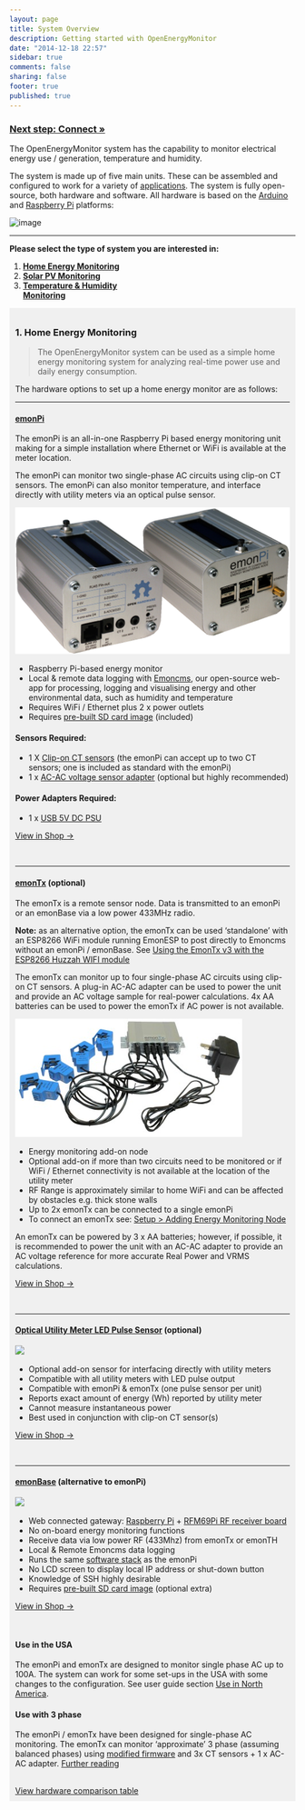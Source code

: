 ```yaml
---
layout: page
title: System Overview
description: Getting started with OpenEnergyMonitor
date: "2014-12-18 22:57"
sidebar: true
comments: false
sharing: false
footer: true
published: true
---
```


### [Next step: Connect &raquo;](/setup/connect/)

The OpenEnergyMonitor system  has the capability to monitor electrical energy use / generation, temperature and humidity.

The system is made up of five main units. These can be assembled and configured to work for a variety of [applications](/applications). The system is fully open-source, both hardware and software. All hardware is based on the [Arduino](http://www.arduino.cc/) and [Raspberry Pi](http://raspberrypi.org) platforms:

![image](/images/setup/oemfpsystemdiagram.png)

***

**Please select the type of system you are interested in:**

<ol>
	<li>
		<a href="#home-energy-hardware"><b>Home Energy Monitoring</b></a>
	</li>
	<li>
		<a href="#solar-pv-hardware"><b>Solar PV Monitoring</b></a>
	</li>
	<li>
		<a href="#temperature--humidity-sensors"><b>Temperature & Humidity<br>
		Monitoring</b></a>
	</li>
</ol>
<div style="background-color:#F0F0F0;padding:10px;">
	<div class="install-instructions energy">
		<h3 id="a-classtitle-link-namehome-energy-hardware-hrefhome-energy-hardwarea-home-energy-hardware"><a class="title-link" href="#home-energy-hardware" id="home-energy-hardware" name="home-energy-hardware"></a>1. Home Energy Monitoring</h3>
		<blockquote>
			<p>The OpenEnergyMonitor system can be used as a simple home energy monitoring system for analyzing real-time power use and daily energy consumption.</p>
		</blockquote>
		<p>The hardware options to set up a home energy monitor are as follows:</p>
		<hr>
		<h4 id="emonpihttpsshopopenenergymonitorcomemonpi-3"><strong><a href="https://shop.openenergymonitor.com/emonpi-3/">emonPi</a></strong></h4>
		<p>The emonPi is an all-in-one Raspberry Pi based energy monitoring unit making for a simple installation where Ethernet or WiFi is available at the meter location.</p>
		<p>The emonPi can monitor two single-phase AC circuits using clip-on CT sensors. The emonPi can also monitor temperature, and interface directly with utility meters via an optical pulse sensor.</p>
		<p><img alt="emonPi" src="/images/hardwareimages/emonPi_shop_photo.png"></p>
		<ul>
			<li>Raspberry Pi-based energy monitor</li>
			<li>Local &amp; remote data logging with <a href="https://emoncms.org/">Emoncms</a>, our open-source web-app for processing, logging and visualising energy and other environmental data, such as humidity and temperature
			</li>
			<li>Requires WiFi / Ethernet plus 2 x power outlets</li>
			<li>Requires <a href="https://github.com/openenergymonitor/emonpi/wiki/emonSD-pre-built-SD-card-Download-&amp;-Change-Log">pre-built SD card image</a> (included)
			</li>
		</ul>
		<h4 id="sensors-required">Sensors Required:</h4>
		<ul>
			<li>1 X <a href="https://shop.openenergymonitor.com/100a-max-clip-on-current-sensor-ct/">Clip-on CT sensors</a> (the emonPi can accept up to two CT sensors; one is included as standard with the emonPi)
			</li>
			<li>1 x <a href="https://shop.openenergymonitor.com/components/">AC-AC voltage sensor adapter</a> (optional but highly recommended)
			</li>
		</ul>
		<h4 id="power-adapters-required">Power Adapters Required:</h4>
		<ul>
			<li>1 x <a href="https://shop.openenergymonitor.com/power-supplies/">USB 5V DC PSU</a>
			</li>
		</ul>
		<p><a class="btn pull-right" href="https://shop.openenergymonitor.com/emonPi-3">View in Shop →</a></p>
		<p><br></p>
		<hr>
		<h4 id="emontxhttpsshopopenenergymonitorcomemontx-v3-electricity-monitoring-transmitter-optional"><strong><a href="https://shop.openenergymonitor.com/emontx-v3-electricity-monitoring-transmitter">emonTx</a></strong> (optional)</h4>
		<p>The emonTx is a remote sensor node. Data is transmitted to an emonPi or an emonBase via a low power 433MHz radio.</p>
		<p><strong>Note:</strong> as an alternative option, the emonTx can be used ‘standalone’ with an ESP8266 WiFi module running EmonESP to post directly to Emoncms without an emonPi / emonBase. See <a href="/setup/esp8266-adapter-emontx/">Using the EmonTx v3 with the ESP8266 Huzzah WIFI module</a></p>
		<p>The emonTx can monitor up to four single-phase AC circuits using clip-on CT sensors. A plug-in AC-AC adapter can be used to power the unit and provide an AC voltage sample for real-power calculations. 4x AA batteries can be used to power the emonTx if AC power is not available.</p>
		<p><img alt="emonTxV3" src="/images/hardwareimages/emontxv3photo.png"></p>
		<ul>
			<li>Energy monitoring add-on node</li>
			<li>Optional add-on if more than two circuits need to be monitored or if WiFi / Ethernet connectivity is not available at the location of the utility meter</li>
			<li>RF Range is approximately similar to home WiFi and can be affected by obstacles e.g. thick stone walls</li>
			<li>Up to 2x emonTx can be connected to a single emonPi</li>
			<li>To connect an emonTx see: <a href="/setup/emontx">Setup &gt; Adding Energy Monitoring Node</a>
			</li>
		</ul>
		<p class="note">An emonTx can be powered by 3 x AA batteries; however, if possible, it is recommended to power the unit with an AC-AC adapter to provide an AC voltage reference for more accurate Real Power and VRMS calculations.</p>
		<p><a class="btn pull-right" href="https://shop.openenergymonitor.com/emontx-v3-electricity-monitoring-transmitter-unit-433mhz">View in Shop →</a></p>
		<p><br></p>
		<hr>
		<h4 id="optical-utility-meter-led-pulse-sensorhttpsshopopenenergymonitorcomoptical-utility-meter-led-pulse-sensor-optional"><a href="https://shop.openenergymonitor.com/optical-utility-meter-led-pulse-sensor/">Optical Utility Meter LED Pulse Sensor</a> (optional)</h4>
		<p><img src="/images/setup/ops.png" width="100"></p>
		<ul>
			<li>Optional add-on sensor for interfacing directly with utility meters</li>
			<li>Compatible with all utility meters with LED pulse output</li>
			<li>Compatible with emonPi &amp; emonTx (one pulse sensor per unit)</li>
			<li>Reports exact amount of energy (Wh) reported by utility meter</li>
			<li>Cannot measure instantaneous power</li>
			<li>Best used in conjunction with clip-on CT sensor(s)</li>
		</ul>
		<p><a class="btn pull-right" href="https://shop.openenergymonitor.com/optical-utility-meter-led-pulse-sensor">View in Shop →</a></p>
		<p><br></p>
		<hr>
		<h4 id="emonbasehttpsshopopenenergymonitorcomemonbase-web-connected-base-station-alternative-to-emonpi"><a href="https://shop.openenergymonitor.com/emonbase-web-connected-base-station/">emonBase</a> (alternative to emonPi)</h4>
		<p><img src="/images/setup/emonbase.jpg" width="200"></p>
		<ul>
			<li>Web connected gateway: <a href="https://shop.openenergymonitor.com/raspberry-pi-2-web-connected-base-station/">Raspberry Pi</a> + <a href="https://shop.openenergymonitor.com/rfm69pi-433mhz-raspberry-pi-base-station-receiver-board/">RFM69Pi RF receiver board</a>
			</li>
			<li>No on-board energy monitoring functions</li>
			<li>Receive data via low power RF (433Mhz) from emonTx or emonTH</li>
			<li>Local &amp; Remote Emoncms data logging</li>
			<li>Runs the same <a href="https://github.com/openenergymonitor/emonpi/wiki/emonSD-pre-built-SD-card-Download-&amp;-Change-Log">software stack</a> as the emonPi
			</li>
			<li>No LCD screen to display local IP address or shut-down button</li>
			<li>Knowledge of SSH highly desirable</li>
			<li>Requires <a href="https://github.com/openenergymonitor/emonpi/wiki/emonSD-pre-built-SD-card-Download-&amp;-Change-Log">pre-built SD card image</a> (optional extra)
			</li>
		</ul>
		<p><a class="btn pull-right" href="https://shop.openenergymonitor.com/emonbase-web-connected-base-station">View in Shop →</a></p>
		<p><br></p>
		<h4 id="a-classtitle-link-nameuse-in-the-usa-hrefuse-in-the-usaa-use-in-the-usa"><a class="title-link" href="#use-in-the-usa" id="use-in-the-usa" name="use-in-the-usa"></a> Use in the USA</h4>
		<p>The emonPi and emonTx are designed to monitor single phase AC up to 100A. The system can work for some set-ups in the USA with some changes to the configuration. See user guide section <a href="/setup/north-america/">Use in North America</a>.</p>
		<h4 id="a-classtitle-link-nameuse-with-3-phase-hrefuse-with-3-phasea-use-with-3-phase"><a class="title-link" href="#use-with-3-phase" id="use-with-3-phase" name="use-with-3-phase"></a> Use with 3 phase</h4>
		<p>The emonPi / emonTx have been designed for single-phase AC monitoring. The emonTx can monitor ‘approximate’ 3 phase (assuming balanced phases) using <a href="https://github.com/openenergymonitor/emonTxFirmware/tree/master/emonTxV3/RFM/emonTxV3.4/emonTxV3_4_3Phase_Voltage">modified firmware</a> and 3x CT sensors + 1 x AC-AC adapter. <a href="https://openenergymonitor.org/emon/buildingblocks/3-phase-power">Further reading</a></p><br>
		<a href="#comparison-table">View hardware comparison table <i class="icon-external-link"></i></a>
	</div>
</div><!--

</div>
<div class='install-instructions solarpv' markdown='1'>

-->
<br>
<div style="padding:10px;">
	<div class="install-instructions solarpv">
		<h3 id="a-classtitle-link-namesolar-pv-hardware-hrefsolar-pv-hardwarea-solar-pv-hardware"><a class="title-link" href="#solar-pv-hardware" id="solar-pv-hardware" name="solar-pv-hardware"></a> 2. Solar PV Monitoring</h3>
		<blockquote>
			<p>Providing real-time and historic information on your solar generation and demand matching, it will help you make better use of available solar power.</p>
		</blockquote>
		<p>The hardware options to set up a solar PV monitor are as follows:</p>
		<hr>
		<h4 id="emonpihttpsshopopenenergymonitorcomemonpi-solar-pv"><strong><a href="https://shop.openenergymonitor.com/emonpi-solar-pv/">emonPi</a></strong></h4>
		<p>The emonPi is an all-in-one Raspberry Pi based energy monitoring unit making for a simple installation where Ethernet or WiFi is available at the meter location.</p>
		<p>The emonPi can monitor two single-phase AC circuits using clip-on CT sensors. The emonPi can also monitor temperature, and interface directly with utility meters via an optical pulse sensor.</p>
		<p><img alt="emonPi" src="/images/hardwareimages/emonPi_shop_photo.png"></p>
		<ul>
			<li>Raspberry Pi-based energy monitor</li>
			<li>Local &amp; Remote Emoncms data logging</li>
			<li>Requires WiFi / Ethernet plus 2 x power outlets</li>
			<li>Single unit required to monitor solar PV, provided the generation and site-consumption feeds are in the same physical location and WiFi/Ethernet connectivity is accessible at this location</li>
			<li>Requires <a href="https://github.com/openenergymonitor/emonpi/wiki/emonSD-pre-built-SD-card-Download-&amp;-Change-Log">pre-built SD card image</a> (included)
			</li>
		</ul>
		<p><a class="btn pull-right" href="https://shop.openenergymonitor.com/emonpi-solar-pv-bundle/">View in Shop →</a></p>
		<p><br></p>
		<hr>
		<h4 id="emontxhttpsshopopenenergymonitorcomemontx-v3-electricity-monitoring-transmitter-optional-1"><strong><a href="https://shop.openenergymonitor.com/emontx-v3-electricity-monitoring-transmitter/">emonTx</a></strong> (optional)</h4>
		<p>The emonTx is a remote sensor node. Data is transmitted to an emonPi or an emonBase via a low power 433MHz radio.</p>
		<p><strong>Note:</strong> as an alternative option, the emonTx can be used ‘standalone’ with an ESP8266 WiFi module running EmonESP to post directly to Emoncms without an emonPi / emonBase. See <a href="/setup/esp8266-adapter-emontx/">Using the EmonTx v3 with the ESP8266 Huzzah WIFI module</a></p>
		<p>The emonTx can monitor up to four single-phase AC circuits using clip-on CT sensors. A plug-in AC-AC adapter can be used to power the unit and provide an AC voltage sample for real-power calculations.</p>
		<p><img alt="emonTxV3" src="/images/hardwareimages/emontxv3photo.png"></p>
		<ul>
			<li>Energy monitoring add-on node</li>
			<li>Required if solar PV generation and site-consumption feeds are located in separate locations or if WiFi / Ethernet connectivity is not available at utility meter</li>
			<li>RF range is approximately similar to home WiFi and can be affected by obstacles e.g. thick stone walls</li>
			<li>Up to 2x emonTx can be connected to a single emonPi</li>
			<li>To connect an emonTx see: <a href="/setup/emontx">Setup &gt; Adding Energy Monitoring Node</a>
			</li>
		</ul>
		<p class="note">An emonTx can be powered by 3 x AA batteries, however this is not recommended for solar PV monitoring application since sensor adapter is require to determine direction of current flow and accurate VRMS &amp; Real Power calculations.</p>
		<h4 id="sensors-required-1">Sensors Required:</h4>
		<ul>
			<li>2 X <a href="https://shop.openenergymonitor.com/100a-max-clip-on-current-sensor-ct/">Clip-on CT sensors</a> (included in emonPi solar PV bundle)
			</li>
			<li>1 x <a href="https://shop.openenergymonitor.com/components/">AC-AC voltage sensor adapter</a> (included in emonPi solar PV bundle)
			</li>
		</ul>
		<h4 id="power-adapters-required-1">Power Adapters Required:</h4>
		<ul>
			<li>1 x <a href="https://shop.openenergymonitor.com/power-supplies/">USB 5V DC PSU</a>
			</li>
			<li><em>1 x <a href="https://shop.openenergymonitor.com/power-supplies/">AC-AC voltage sensor adapter</a> (essential for solar PV monitoring)</em></li>
		</ul>
		<p><a class="btn pull-right" href="https://shop.openenergymonitor.com/emontx-v3-electricity-monitoring-transmitter/">View in Shop →</a></p>
		<p><br></p>
		<hr>
		<h4 id="optical-utility-meter-led-pulse-sensorhttpsshopopenenergymonitorcomoptical-utility-meter-led-pulse-sensor-optional-1"><a href="https://shop.openenergymonitor.com/optical-utility-meter-led-pulse-sensor/">Optical Utility Meter LED Pulse Sensor</a> (optional)</h4>
		<p><img src="/images/setup/ops.png" width="100"></p>
		<ul>
			<li>Optional add-on sensor for interfacing directly with utility meters</li>
			<li>Compatible with all utility meters with LED pulse output</li>
			<li>Compatible with emonPi &amp; emonTx (one pulse sensor per unit)</li>
			<li>Reports exact amount of energy (Wh) reported by utility meter</li>
			<li>Cannot measure instantaneous power</li>
			<li>Best used in conjunction with clip-on CT sensor(s)</li>
		</ul>
		<p><a class="btn pull-right" href="https://shop.openenergymonitor.com/optical-utility-meter-led-pulse-sensor">View in Shop →</a></p>
		<p><br></p>
		<hr>
		<h4 id="emonbasehttpsshopopenenergymonitorcomemonbase-web-connected-base-station-alternative-to-emonpi-1"><a href="https://shop.openenergymonitor.com/emonbase-web-connected-base-station/">emonBase</a> (alternative to emonPi)</h4>
		<p><img src="/images/setup/emonbase.jpg" width="200"></p>
		<ul>
			<li>Web connected gateway: <a href="https://shop.openenergymonitor.com/raspberry-pi-2-web-connected-base-station/">Raspberry Pi</a> + <a href="https://shop.openenergymonitor.com/rfm69pi-433mhz-raspberry-pi-base-station-receiver-board/">RFM69Pi RF receiver board</a>
			</li>
			<li>No on-board energy monitoring functions</li>
			<li>Receive data via low power RF (433Mhz) from emonTx or emonTH</li>
			<li>Local &amp; Remote Emoncms data logging</li>
			<li>Runs the same <a href="https://github.com/openenergymonitor/emonpi/wiki/emonSD-pre-built-SD-card-Download-&amp;-Change-Log">software stack</a> as the emonPi
			</li>
			<li>No LCD screen to display local IP address or shut-down button</li>
			<li>Knowledge of SSH highly desirable</li>
			<li>Requires <a href="https://github.com/openenergymonitor/emonpi/wiki/emonSD-pre-built-SD-card-Download-&amp;-Change-Log">pre-built SD card image</a> (optional extra)
			</li>
		</ul>
		<p><a class="btn pull-right" href="https://shop.openenergymonitor.com/emonbase-web-connected-base-station">View in Shop →</a></p>
		<p><br>
		<br></p>
		<h4 id="a-classtitle-link-nameuse-in-the-usa-hrefuse-in-the-usaa-use-in-the-usa"><a class="title-link" href="#use-in-the-usa" id="use-in-the-usa" name="use-in-the-usa"></a> Use in the USA</h4>
		<p>The emonPi and emonTx are designed to monitor single phase AC up to 100A. The system can work for some set-ups in the USA with some changes to the configuration. See user guide section <a href="/setup/north-america/">Use in North America</a>.</p>
		<h4 id="a-classtitle-link-nameuse-with-3-phase-hrefuse-with-3-phasea-use-with-3-phase"><a class="title-link" href="#use-with-3-phase" id="use-with-3-phase" name="use-with-3-phase"></a> Use with 3 phase</h4>
		<p>The emonPi / emonTx have been designed for single-phase AC monitoring. The emonTx can monitor ‘approximate’ 3 phase (assuming balanced phases) using <a href="https://github.com/openenergymonitor/emonTxFirmware/tree/master/emonTxV3/RFM/emonTxV3.4/emonTxV3_4_3Phase_Voltage">modified firmware</a> and 3x CT sensors + 1 x AC-AC adapter. <a href="https://openenergymonitor.org/emon/buildingblocks/3-phase-power">Further reading</a></p><br>
		<a href="#comparison-table">View hardware comparison table <i class="icon-external-link"></i></a>
	</div>
</div><!--

</div>
<div class='install-instructions temperature' markdown='1'>

-->
<div style="background-color:#F0F0F0;padding:10px;">
	<div class="install-instructions temperature" style="border-style: none;">
		<h3><a class="title-link" href="#temperature--humidity-sensors" id="temperature--humidity-sensors" name="temperature--humidity-sensors"></a>3. Temperature &amp; Humidity Monitoring</h3>
		<p><img alt="Temperature monitoring example" src="/images/setup/temp-dash.png"></p>
		<p>The hardware options to monitor temperature and/or humidity are as follows:</p>
		<hr>
		<h4 id="wireless-temperature-hardware">a) Wireless Temperature Hardware</h4>
		<h4 id="emonthhttpshopopenenergymonitorcomemonth-433mhz-temperature-humidity-node"><a href="http://shop.openenergymonitor.com/emonth-433mhz-temperature-humidity-node/">emonTH</a></h4>
		<p>The emonTH is a long battery-life, easy to deploy, wireless room temperature and humidity sensor node designed for monitoring a building’s thermal performance.</p>
		<p>The emonTH is powered by two AA batteries and has an on-board Si7021 temperature and humidity sensor. An external DS18B20 temperature sensor can easily be connected to a screw terminal block to provide external temperature readings.
</p>
		<p><img alt="emonTH" src="/images/setup/emonth-plant.png" title="emonTH"></p>
		<ul>
			<li>Wireless temperature &amp; humidity monitoring node</li>
			<li>Compatible with emonPi &amp; emonBase</li>
			<li>6 month battery life (2 x AA batteries not included)</li>
			<li>Up to 4 emonTH nodes can communicate with a single emonPi</li>
			<li>Internal temperature &amp; humidity + optional external probe</li>
			<li>Optional pulse sensor input</li>
		</ul>
		<p><a class="btn pull-right" href="https://shop.openenergymonitor.com/emonth-v2-temperature-humidity-node/">View in Store →</a></p>
		<p><br></p>
		<hr>
		<h4 id="wired-temperature-hardware">b) Wired Temperature Hardware</h4>
		<h4 id="ds18b20-sensor-on-rj45httpsshopopenenergymonitorcomrj45-encapsulated-ds18b20-temperature-sensor"><a href="https://shop.openenergymonitor.com/rj45-encapsulated-ds18b20-temperature-sensor/">DS18B20 sensor on RJ45</a></h4>
		<p><img src="/images/hardwareimages/rj45_sensor.png"></p>
		<ul>
			<li>Compatible with emonPi &amp; emonTx</li>
			<li>Up to 6 sensors can be connected to a single emonPi / emonTx using <a href="http://shop.openenergymonitor.com/rj45-expander-for-ds18b20-pulse-sensors/">RJ45 Breakout</a>
			</li>
			<li>Sensor wire can be extended using RJ45 cable and <a href="http://shop.openenergymonitor.com/rj45-extender/">RJ45 Extender</a>
			</li>
		</ul>
		<p><a class="btn pull-right" href="http://shop.openenergymonitor.com/rj45-encapsulated-ds18b20-temperature-sensor/">View in Shop →</a></p>
		<p><br></p>
		<h4 id="ds18b20-sensor-on-wirehttpshopopenenergymonitorcomencapsulated-ds18b20-temperature-sensor"><a href="http://shop.openenergymonitor.com/encapsulated-ds18b20-temperature-sensor/">DS18B20 sensor on wire</a></h4>
		<p><img src="https://cdn2.bigcommerce.com/server4400/98a75/products/173/images/668/SWE2btesting__95144.1429694876.1280.1280.jpg?c=2" width="300"></p>
		<ul>
			<li>Compatible with emonTx terminal block</li>
			<li>Compatible with emonPi using <a href="http://shop.openenergymonitor.com/rj45-to-terminal-block-breakout-for-ds18b20/">RJ45 Breakout</a>
			</li>
			<li>Up to 6 sensors can be connected to emonPi / emonTx using <a href="http://shop.openenergymonitor.com/rj45-to-terminal-block-breakout-for-ds18b20/">RJ45 Breakout</a>
			</li>
		</ul>
		<p><a class="btn pull-right" href="http://shop.openenergymonitor.com/encapsulated-ds18b20-temperature-sensor/">View in Shop →</a><br></p><br>
		<a href="#comparison-table">View hardware comparison table <i class="icon-external-link"></i></a>
	</div>
</div><!--

</div>

</div>

-->
<br>

### {% linkable_title Comparison Table%}

<table style="border: 1px solid black;">
	<thead>
		<tr>
			<th>&nbsp;</th>
			<th style="border: 1px solid black;">emonPi</th>
			<th style="border: 1px solid black;">emonBase</th>
			<th style="border: 1px solid black;">emonTx</th>
			<th style="border: 1px solid black;">emonTH</th>
		</tr>
	</thead>
	<tbody>
		<tr>
			<td style="border-right: 1px solid black;">Main purpose</td>
			<td style="border-right: 1px solid black;background-color:#F0F0F0;">All-in-one monitor &amp; gateway</td>
			<td style="border-right: 1px solid black;">Web-connected gateway</td>
			<td style="border-right: 1px solid black;background-color:#F0F0F0;">Energy monitor add-on</td>
			<td>Sensor Node</td>
		</tr>
		<tr>
			<td style="border-right: 1px solid black;">No. CT sensor inputs</td>
			<td style="border-right: 1px solid black;background-color:#F0F0F0;">2</td>
			<td style="border-right: 1px solid black;">0</td>
			<td style="border-right: 1px solid black;background-color:#F0F0F0;">4</td>
			<td>0</td>
		</tr>
		<tr>
			<td style="border-right: 1px solid black;">No. of voltage sensor inputs</td>
			<td style="border-right: 1px solid black;background-color:#F0F0F0;">1</td>
			<td style="border-right: 1px solid black;">0</td>
			<td style="border-right: 1px solid black;background-color:#F0F0F0;">1</td>
			<td>0</td>
		</tr>
		<tr>
			<td style="border-right: 1px solid black;">No. of pulse counting inputs</td>
			<td style="border-right: 1px solid black;background-color:#F0F0F0;">1 - via RJ45</td>
			<td style="border-right: 1px solid black;">0</td>
			<td style="border-right: 1px solid black;background-color:#F0F0F0;">1 - via RJ45</td>
			<td>1 - via terminal block*</td>
		</tr>
		<tr>
			<td style="border-right: 1px solid black;">No. of temperature sensor inputs</td>
			<td style="border-right: 1px solid black;background-color:#F0F0F0;">6 - via RJ45**</td>
			<td style="border-right: 1px solid black;">0</td>
			<td style="border-right: 1px solid black;background-color:#F0F0F0;">6 - via RJ45**</td>
			<td>2 - internal + external</td>
		</tr>
		<tr>
			<td style="border-right: 1px solid black;">No. of humidity sensor inputs</td>
			<td style="border-right: 1px solid black;background-color:#F0F0F0;">0</td>
			<td style="border-right: 1px solid black;">0</td>
			<td style="border-right: 1px solid black;background-color:#F0F0F0;">0</td>
			<td>1</td>
		</tr>
		<tr>
			<td style="border-right: 1px solid black;">Power supply</td>
			<td style="border-right: 1px solid black;background-color:#F0F0F0;">5V USB mini-B</td>
			<td style="border-right: 1px solid black;">5V mico USB</td>
			<td style="border-right: 1px solid black;background-color:#F0F0F0;">9V AC-AC / 3 x AAA</td>
			<td>2 x AA</td>
		</tr>
		<tr>
			<td style="border-right: 1px solid black;">Local data storage (Emoncms)</td>
			<td style="border-right: 1px solid black;background-color:#F0F0F0;">Yes</td>
			<td style="border-right: 1px solid black;">Yes</td>
			<td style="border-right: 1px solid black;background-color:#F0F0F0;">No</td>
			<td>No</td>
		</tr>
		<tr>
			<td style="border-right: 1px solid black;">Requires additional base-station</td>
			<td style="border-right: 1px solid black;background-color:#F0F0F0;">No</td>
			<td style="border-right: 1px solid black;">No</td>
			<td style="border-right: 1px solid black;background-color:#F0F0F0;">Yes</td>
			<td>Yes</td>
		</tr>
		<tr>
			<td style="border-right: 1px solid black;">LCD Display</td>
			<td style="border-right: 1px solid black;background-color:#F0F0F0;">Yes</td>
			<td style="border-right: 1px solid black;">No</td>
			<td style="border-right: 1px solid black;background-color:#F0F0F0;">No</td>
			<td>No</td>
		</tr>
	</tbody>
</table>

<p>* Requires manual wiring into terminal block </p>
<p>* Requires RJ45 breakout board </p>

*Full Documentation on all hardware units in the [Technical Resources](/technical/resources/) section.*

<br>

<h3>Video Guide</h3>

<div class='videoWrapper'>
	<iframe allowfullscreen frameborder="0" height="315" src="https://www.youtube.com/embed/ZEa7neZesko" width="560"></iframe>
</div>
<br>
<p style="text-align: right;"><small>Raspberry Pi is a registered trademark of the <a href="https://www.raspberrypi.org/about/">Raspberry Pi Foundation</a></small></p>

***

### [Next step: Connect &raquo;](/setup/connect/)
